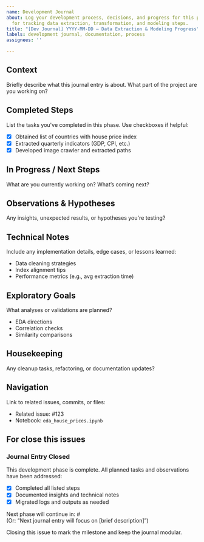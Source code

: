 ```yaml
---
name: Development Journal
about: Log your development process, decisions, and progress for this project. Ideal
  for tracking data extraction, transformation, and modeling steps.
title: "[Dev Journal] YYYY-MM-DD – Data Extraction & Modeling Progress"
labels: development journal, documentation, process
assignees: ''

---
```


## Context
Briefly describe what this journal entry is about. What part of the project are you working on?

## Completed Steps
List the tasks you've completed in this phase. Use checkboxes if helpful:
- [x] Obtained list of countries with house price index
- [x] Extracted quarterly indicators (GDP, CPI, etc.)
- [x] Developed image crawler and extracted paths

## In Progress / Next Steps
What are you currently working on? What’s coming next?

## Observations & Hypotheses
Any insights, unexpected results, or hypotheses you're testing?

## Technical Notes
Include any implementation details, edge cases, or lessons learned:
- Data cleaning strategies
- Index alignment tips
- Performance metrics (e.g., avg extraction time)

## Exploratory Goals
What analyses or validations are planned?
- EDA directions
- Correlation checks
- Similarity comparisons

## Housekeeping
Any cleanup tasks, refactoring, or documentation updates?

## Navigation
Link to related issues, commits, or files:
- Related issue: #123
- Notebook: `eda_house_prices.ipynb`

## For close this issues
### Journal Entry Closed

This development phase is complete. All planned tasks and observations have been addressed:

- [x] Completed all listed steps
- [x] Documented insights and technical notes
- [x] Migrated logs and outputs as needed

Next phase will continue in: #<next-issue-number>  
(Or: “Next journal entry will focus on [brief description]”)

Closing this issue to mark the milestone and keep the journal modular.

